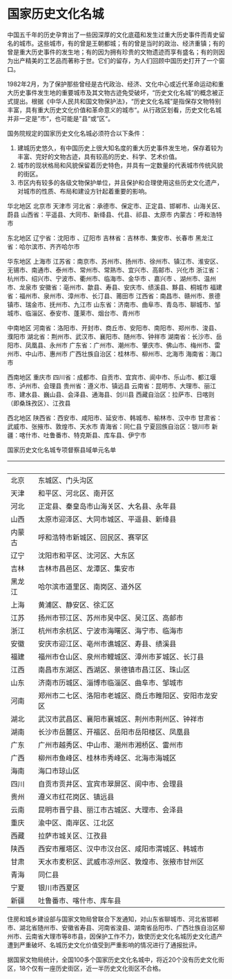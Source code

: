 # 国家历史文化名城  

中国五千年的历史孕育出了一些因深厚的文化底蕴和发生过重大历史事件而青史留名的城市。这些城市，有的曾是王朝都城；有的曾是当时的政治、经济重镇；有的曾是重大历史事件的发生地；有的因为拥有珍贵的文物遗迹而享有盛名；有的则因为出产精美的工艺品而著称于世。它们的留存，为人们回顾中国历史打开了一个窗口。  

1982年2月，为了保护那些曾经是古代政治、经济、文化中心或近代革命运动和重大历史事件发生地的重要城市及其文物古迹免受破坏，“历史文化名城”的概念被正式提出。根据《中华人民共和国文物保护法》，“历史文化名城”是指保存文物特别丰富，具有重大历史文化价值和革命意义的城市“。从行政区划看，历史文化名城并非一定是”市“，也可能是”县“或”区“。  

国务院规定的国家历史文化名城必须符合以下条件：
1. 建城历史悠久，有中国历史上很大知名度的重大历史事件发生地，保存着较为丰富、完好的文物古迹，具有较高的历史、科学、艺术价值。
2. 城市的现状格局和风貌保留着历史特色，并具有一定数量的代表城市传统风貌的街区。
3. 市区内有较多的各级文物保护单位，并且保护和合理使用这些历史文化遗产，对城市的性质、布局和建设方针起着重要的影响。  

华北地区
北京市
天津市
河北省：承德市、保定市、正定县、邯郸市、山海关区、蔚县
山西省：平遥县、大同市、新绛县、代县、祁县、太原市
内蒙古：呼和浩特市

东北地区
辽宁省：沈阳市 、辽阳市
吉林省：吉林市、集安市、长春市
黑龙江省：哈尔滨市、齐齐哈尔市

华东地区
上海市
江苏省：南京市、苏州市、扬州市、徐州市、镇江市、淮安区、无锡市、南通市、泰州市、常州市、常熟市、宜兴市、高邮市、兴化市
浙江省：杭州市、绍兴市、宁波市、衢州市、临海市、金华市 、嘉兴市 、湖州市、温州市、龙泉市
安徽省：亳州市、歙县、寿县、安庆市、绩溪县、黟县、桐城市
福建省：福州市、泉州市、漳州市、长汀县、莆田市
江西省：南昌市、赣州市、景德镇市、瑞金市、抚州市、九江市
山东省：济南市、曲阜市、青岛市、聊城市、邹城市、临淄区、泰安市、蓬莱市、烟台市、青州市

中南地区
河南省：洛阳市、开封市、商丘市、安阳市、南阳市、郑州市、浚县、濮阳市
湖北省：荆州市、武汉市、襄阳市、随州市、钟祥市
湖南省：长沙市、岳阳市、凤凰县、永州市
广东省：广州市、潮州市、肇庆市、佛山市、梅州市、雷州市、中山市、惠州市
广西壮族自治区：桂林市、柳州市、北海市
海南省：海口市

西南地区
重庆市
四川省：成都市、自贡市、宜宾市、阆中市、乐山市、都江堰市、泸州市、会理县
贵州省：遵义市、镇远县
云南省：昆明市、大理市、丽江市、建水县、巍山县、会泽县、通海县、剑川县
西藏自治区：拉萨市、日喀则（即桑珠孜区）、江孜县

西北地区
陕西省：西安市、咸阳市、延安市、韩城市、榆林市、汉中市
甘肃省：武威市、张掖市、敦煌市、天水市
青海省：同仁县
宁夏回族自治区：银川市
新疆：喀什市、吐鲁番市、特克斯县、库车县、伊宁市

国家历史文化名城专项督察县域单元名单  

| <br> | <br> |  
| --- | --- |  
| 北京 | 东城区、门头沟区 |  
| 天津 | 和平区、河北区、南开区 |  
| 河北 | 正定县、秦皇岛市山海关区、大名县、永年县 |  
| 山西 | 太原市迎泽区、大同市城区、平遥县、新绛县 |  
| 内蒙古 | 呼和浩特市新城区、回民区、赛罕区 |  
| 辽宁 | 沈阳市和平区、沈河区、大东区 |  
| 吉林 | 吉林市昌邑区、龙潭区、集安市 |  
| 黑龙江 | 哈尔滨市道里区、南岗区、道外区 |  
| 上海 | 黄浦区、静安区、徐汇区 |  
| 江苏 | 扬州市邗江区、苏州市吴中区、吴江区、高邮市 |  
| 浙江 | 杭州市余杭区、宁波市海曙区、海宁市、临海市 |  
| 安徽 | 安庆市迎江区、亳州市谯城区、寿县、绩溪县 |  
| 福建 | 福州市仓山区、泉州市鲤城区、漳州市芗城区、长汀县 |  
| 江西 | 南昌市东湖区、西湖区、景德镇市昌江区、珠山区 |  
| 山东 | 济南市历城区、淄博市临淄区、曲阜市、邹城市 |  
| 河南 | 郑州市二七区、洛阳市老城区、商丘市睢阳区、安阳市龙安区 |  
| 湖北 | 武汉市武昌区、襄阳市襄城区、荆州市荆州区、钟祥市 |  
| 湖南 | 长沙市岳麓区、开福区、岳阳市岳阳楼区、凤凰县 |  
| 广东 | 广州市越秀区、中山市、潮州市湘桥区、雷州市 |  
| 广西 | 柳州市鱼峰区、桂林市秀峰区、北海市海城区 |  
| 海南 | 海口市琼山区 |  
| 四川 | 自贡市贡井区、宜宾市翠屏区、阆中市、会理县 |  
| 贵州 | 遵义市红花岗区、镇远县 |  
| 云南 | 昆明市晋宁县、丽江市古城区、大理市、会泽县 |  
| 重庆 | 渝中区、南岸区、江北区 |  
| 西藏 | 拉萨市城关区、江孜县 |  
| 陕西 | 西安市雁塔区、汉中市汉台区、咸阳市渭城区、韩城市 |  
| 甘肃 | 天水市麦积区、武威市凉州区、敦煌市、张掖市甘州区 |  
| 青海 | 同仁县 |  
| 宁夏 | 银川市西夏区 |  
| 新疆 | 吐鲁番市、喀什市、库车县 |  

住房和城乡建设部与国家文物局曾联合下发通知，对山东省聊城市、河北省邯郸市、湖北省随州市、安徽省寿县、河南省浚县、湖南省岳阳市、广西壮族自治区柳州市、云南省大理市等8市县，因保护工作不力，致使历史文化名城历史文化遗产遭到严重破坏、名城历史文化价值受到严重影响的情况进行了通报批评。  

据国家文物局统计，全国100多个国家历史文化名城中，将近20个没有历史文化街区，18个仅有一座历史街区，近一半历史文化街区不合格。  
<!-- Last processed: 2025-07-22 03:44:31 -->
